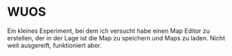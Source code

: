 # WUOS
Ein kleines Experiment, bei dem ich versucht habe einen Map Editor zu erstellen, der in der Lage ist die Map zu speichern und Maps zu laden. Nicht weit ausgereift, funktioniert aber.
